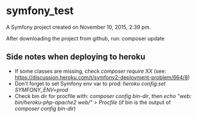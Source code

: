 symfony_test
============

A Symfony project created on November 10, 2015, 2:39 pm.

After downloading the project from github, run: composer update



## Side notes when deploying to heroku

- If some classes are missing, check *composer require XX* (see: https://discussion.heroku.com/t/symfony2-deployment-problem/664/8)
- Don't forget to set Symfony env var to prod: *heroku config:set SYMFONY_ENV=prod*
- Check bin dir for procfile with: *composer config bin-dir*, then *echo "web: bin/heroku-php-apache2 web/" > Procfile*
(if bin is the output of *composer config bin-dir*)

